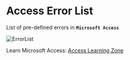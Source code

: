 # Access Error List
List of pre-defined errors in **`Microsoft Access`**

![ErrorList](https://github.com/user-attachments/assets/3ba61d28-b570-44f0-83dc-65f466d23700)

Learn Microsoft Access: [Access Learning Zone](https://www.accesslearningzone.com)

